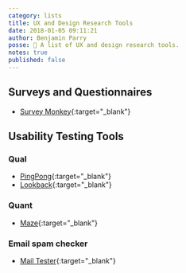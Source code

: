 ```yaml
---
category: lists
title: UX and Design Research Tools
date: 2018-01-05 09:11:21
author: Benjamin Parry
posse: 📝 A list of UX and design research tools.
notes: true
published: false
---
```


## Surveys and Questionnaires

* [Survey Monkey](https://www.surveymonkey.co.uk/){:target="_blank"}

## Usability Testing Tools

### Qual

* [PingPong](https://hellopingpong.com){:target="_blank"}
* [Lookback](https://lookback.io/){:target="_blank"}

### Quant

* [Maze](https://maze.design/){:target="_blank"}

### Email spam checker

* [Mail Tester](https://www.mail-tester.com/){:target="_blank"}
